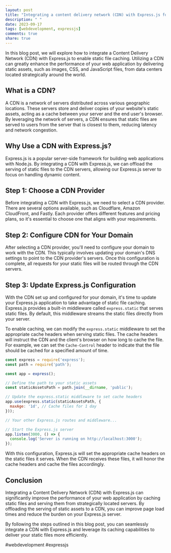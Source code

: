 ```yaml
---
layout: post
title: "Integrating a content delivery network (CDN) with Express.js for static file caching"
description: " "
date: 2023-09-17
tags: [webdevelopment, expressjs]
comments: true
share: true
---
```


In this blog post, we will explore how to integrate a Content Delivery Network (CDN) with Express.js to enable static file caching. Utilizing a CDN can greatly enhance the performance of your web application by delivering static assets, such as images, CSS, and JavaScript files, from data centers located strategically around the world.

## What is a CDN?

A CDN is a network of servers distributed across various geographic locations. These servers store and deliver copies of your website's static assets, acting as a cache between your server and the end user's browser. By leveraging the network of servers, a CDN ensures that static files are served to users from the server that is closest to them, reducing latency and network congestion.

## Why Use a CDN with Express.js?

Express.js is a popular server-side framework for building web applications with Node.js. By integrating a CDN with Express.js, we can offload the serving of static files to the CDN servers, allowing our Express.js server to focus on handling dynamic content.

## Step 1: Choose a CDN Provider

Before integrating a CDN with Express.js, we need to select a CDN provider. There are several options available, such as Cloudflare, Amazon CloudFront, and Fastly. Each provider offers different features and pricing plans, so it's essential to choose one that aligns with your requirements.

## Step 2: Configure CDN for Your Domain

After selecting a CDN provider, you'll need to configure your domain to work with the CDN. This typically involves updating your domain's DNS settings to point to the CDN provider's servers. Once this configuration is complete, all requests for your static files will be routed through the CDN servers.

## Step 3: Update Express.js Configuration

With the CDN set up and configured for your domain, it's time to update your Express.js application to take advantage of static file caching. Express.js provides a built-in middleware called `express.static` that serves static files. By default, this middleware streams the static files directly from your server.

To enable caching, we can modify the `express.static` middleware to set the appropriate cache headers when serving static files. The cache headers will instruct the CDN and the client's browser on how long to cache the file. For example, we can set the `Cache-Control` header to indicate that the file should be cached for a specified amount of time.

```javascript
const express = require('express');
const path = require('path');

const app = express();

// Define the path to your static assets
const staticAssetsPath = path.join(__dirname, 'public');

// Update the express.static middleware to set cache headers
app.use(express.static(staticAssetsPath, {
  maxAge: '1d', // Cache files for 1 day
}));

// Your other Express.js routes and middleware...

// Start the Express.js server
app.listen(3000, () => {
  console.log('Server is running on http://localhost:3000');
});
```

With this configuration, Express.js will set the appropriate cache headers on the static files it serves. When the CDN receives these files, it will honor the cache headers and cache the files accordingly.

## Conclusion

Integrating a Content Delivery Network (CDN) with Express.js can significantly improve the performance of your web application by caching static files and serving them from strategically located servers. By offloading the serving of static assets to a CDN, you can improve page load times and reduce the burden on your Express.js server.

By following the steps outlined in this blog post, you can seamlessly integrate a CDN with Express.js and leverage its caching capabilities to deliver your static files more efficiently.

#webdevelopment #expressjs